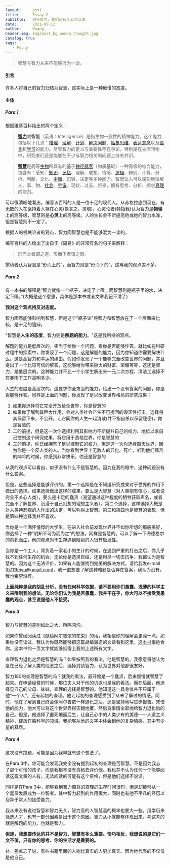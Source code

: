```yaml
---
layout:     post
title:      Essay-2
subtitle:   对于智力，我们还有什么可以说
date:       2021-05-12
author:     Huang
header-img: img/post_bg_woman_thought.jpg
catalog: true
tags:
   - Essay
---
```


> 智慧与智力从来不能够混为一谈。

#### 引言

许多人将自己的智力归结为智慧，这实际上是一种傲慢的态度。

#### 主体

##### Para 1

根据维基百科给出的两个定义：

> [**智力**](https://zh.wikipedia.org/wiki/%E6%99%BA%E5%8A%9B)或**智能**（英语：Intelligence）是指生物一般性的精神能力。这个能力包括以下几点：[推理](https://zh.wikipedia.org/wiki/推理)、[理解](https://zh.wikipedia.org/wiki/理解)、[计划](https://zh.wikipedia.org/wiki/计划)、[解决问题](https://zh.wikipedia.org/wiki/解决问题)、[抽象思维](https://zh.wikipedia.org/w/index.php?title=抽象思维&action=edit&redlink=1)、[表达意念](https://zh.wikipedia.org/w/index.php?title=表达意念&action=edit&redlink=1)以及[语言](https://zh.wikipedia.org/wiki/语言)和[学习](https://zh.wikipedia.org/wiki/学习)的能力。尽管智力的定义与重要性存在争论，特别是在主流刊物中，研究者们还是能够在不少与智力相关的问题上持有共识。

> [**智慧**](https://zh.wikipedia.org/wiki/%E6%99%BA%E6%85%A7)是高等[生物](https://zh.wikipedia.org/wiki/生物)所具有的基于[神经器官](https://zh.wikipedia.org/wiki/神经器官)（物质基础）一种高级的综合能力，包含有：感知、[知识](https://zh.wikipedia.org/wiki/知识)、[记忆](https://zh.wikipedia.org/wiki/记忆)、理解、联想、情感、[逻辑](https://zh.wikipedia.org/wiki/逻辑)、辨别、计算、分析、判断、文化、[中庸](https://zh.wikipedia.org/wiki/中庸)、包容、决定等多种能力。智慧让人可以深刻地理解人、事、物、[社会](https://zh.wikipedia.org/wiki/社会)、[宇宙](https://zh.wikipedia.org/wiki/宇宙)、现状、过去、将来，拥有思考、分析、探求[真理](https://zh.wikipedia.org/wiki/真理)的能力。

可以很清晰地看出，编写该百科的人是一位十足的现代人。从苏格拉底到现在，有无数的人在坚持着人存在心灵(换言之，灵魂)。心灵论者(特指我)认为智力是**物理**上的高等级，智慧则是**心灵**上的高等级。人的生长会不断提高他或她的智力水准，但是智慧则不一定了。

根据人的机械论者的观点，智力同智慧也是不能够混为一谈的。

编写百科的人给出了出自于《周易》的非常有名的句子来解释：

> 形而上者谓之道，形而下者谓之器。

撰稿者认为智慧是“形而上的”，而智力则是“形而下的”。这与我的观点差不多。

##### Para 2

有一本书的解释是“智力就像一个瓶子，决定了上限；而智慧则是瓶子里的水，决定下限。”(大概是这个意思，具体是那本书或者文章我记不清了)

**我对这个观点持反对态度。**

智力固然能够影响到智慧，但是这个"瓶子论"将智力和智慧放在了一个层面来比较，是十足的诡辩。

"智慧是**人生的态度**，智力则是**解题的能力**。"这是我所持的观点。

解题的能力是低层次的，相当于给你一个问题，看你是否能够作答。就比如在科研过程中的探索中，你发现了一个问题，这是解题的能力，因为你知道你需要解决什么。这是高智力和幸运的缘由。假如你发现了一个能够完全改变世界的问题，并且提出了一个比较可信的解答，这能够给你带来巨大的财富、荣耀等等，这还是智力，是低层次的。这种能力并不比一个小学生解出来一元二次方程、清洁工选择不在暴雨下工作高明多少。

人生的态度是高层次的，这要求你全方面的能力，给出一个没有答案的问题，你是否能够作答。同样是上面的问题，你发现了足以改变世界格局的研究成果：

1. 如果你选择将它完全开放给全世界，你是智慧的
2. 如果你了解到其巨大作用，会对人类社会产生不可挽回的毁灭性打击。选择将其保留下来，不公开，让它同你的人生一起消散(并不指自杀以保留秘密)，你是智慧的
3. 二的前提，但是这一次你选择利用其影响力不断提升自己的权力、地位以求自己控制这个研究成果，将它用于造福世界，你是智慧的
4. 三的前提，你已经拥有了足以控制它的权力，但是这一次你选择毁灭世界，因为你是一个反人类的人。当你看到世界上无数人的异化、死亡，听到他们痛苦的呻吟的时候，你感到非常快乐，你还是智慧的

从我的观点可以看出，似乎没有什么不是智慧的。因为在我的眼中，这种问题没有什么答案。

但是，这些选择是能够评价的。第一个选择是在不知道研究成果对于世界的作用下做出的选择。如果选择做出这样的成果，要么是大智慧（对人类抱有信心，或者说完全不关心人类），要么是十足的蠢货（渴望通过这种程度的牺牲获取声名，或者完全不了解世界、沉浸于自己幻想的理想主义者）。第二个选择，这样选择大概是对人类持悲观的人作出的决定，可以称得上智慧。第三和第四也是智慧的表现，但是第四种选择我并不喜欢。

当你是一个满怀憧憬的大学生，在进入社会前发现世界并不如你所想的那般美好，你选择了一种“明知不可为而为之”的想法，同样是智慧的。可以了解一下海德格尔的[向死而生](https://baike.baidu.com/item/%E5%90%91%E6%AD%BB%E8%80%8C%E7%94%9F/4415277)，他的观点对于生存遇到险境的人很有启发性。

当你是一个工人，背负着一家老小的生计的时候，在遇到严重的打击之后，你几乎找不到任何生存的机会，无论你是选择自缢，还是用尽一切去抗争，我都认为是智慧的。因为这个无法评价，如果有人能够找到完美的解决方式，请给我发e-mail (0711feiyu@gmail.com)。我一直想要了解这种难题是否存在答案，我认为没有，我也希望没有。

**上面纯粹是我的胡乱分析，没有任何科学依据，请不要用你们愚蠢、浅薄的科学主义来限制我的想法。无论你们认为我是否愚蠢，我并不在乎，你大可以不接受我愚蠢的观点，甚至说服他人不接受。**

##### Para 3

智力与智慧的差别如此之大，所隔鸿沟。

如果你曾经阅读过《献给阿尔吉侬的花束》的话，我相信你的理解会更深一点。如果你没有读过，我认为你既然能够把这篇胡编滥造的文章看到这里，[这本书](https://weread.qq.com/web/appreader/03b326005d170703ba15f85?wtype=mpArticle)很适合你。这本书的一页文字就能够抵得上我的上述所有文字。

查理智力退化之后是智慧的吗？如果按照我的看法，他是智慧的。我愿意将他认为是在已经了解人类的险恶之后，选择封锁智力，认为世界对他都很友好。

智力180的查理是智慧的吗？就我的看法，最开始是一个蠢货，后来慢慢就智慧了起来。在申请经费的时候，那位夫人对于他的讥讽也是我的看法。而在后面，他选择见自己的父母、妹妹，查理的选择是智慧的。他知道这一具身体并不只属于他“一个人”，还有起初的查理。他让起初的查理感受到了从未了解过的情感。同时，他在了解到自己终会像阿尔吉侬一样退化之后，还是坚持地写进步报告。凭借他的能力，他大可以将这个世界弄得天翻地覆，然后将事情全部抛给智力退化后的自己。但是，他选择了置死地而后生，让自己心中的人类少有的美德——人道主义精神，绽放在脑科学的领域。我能够从他的文字中体会到他的复杂情感，其中有少量的释然。

##### Para 4

这次没有跑题，可能是因为我早就有这个想法了。

在Para 3中，你可能会发现我完全没有提到起初的查理是否智慧。不是因为我忘了那个可怜的孩子，而是我根本没有资格去评价他。我也并不认为任何一个能够阅读这篇文章的人有，无法阅读的可能有这个资格，但是他们选择不说话。

同样是在Para 3中，能够看到智力超群的查理的生存时间很短，但是却能够从一个蠢货发展成为一位智者。其中智力起到的作用很大，同时也有他不平凡的经历以及异于常人的接受能力。

我从来没有说过智慧和智力无关，智力高的人智慧高的概率也要大一些。用学历来筛选人才，也有一部分因素是出于这个原因。智力从小就能够体现出来，考试考的就是解题的能力，也就是智力。

**但是，我想要传达的并不是智力、智慧有多么重要。恰巧相反，我想说的是它们一文不值，只有你的思考、你的生活才是重要的。**

补：差点忘了说，有些书籍里面的人物比真实的人更加真实。因为他代表的不仅仅是他自己。
